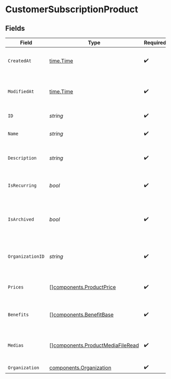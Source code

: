 # CustomerSubscriptionProduct


## Fields

| Field                                                                                | Type                                                                                 | Required                                                                             | Description                                                                          |
| ------------------------------------------------------------------------------------ | ------------------------------------------------------------------------------------ | ------------------------------------------------------------------------------------ | ------------------------------------------------------------------------------------ |
| `CreatedAt`                                                                          | [time.Time](https://pkg.go.dev/time#Time)                                            | :heavy_check_mark:                                                                   | Creation timestamp of the object.                                                    |
| `ModifiedAt`                                                                         | [time.Time](https://pkg.go.dev/time#Time)                                            | :heavy_check_mark:                                                                   | Last modification timestamp of the object.                                           |
| `ID`                                                                                 | *string*                                                                             | :heavy_check_mark:                                                                   | The ID of the product.                                                               |
| `Name`                                                                               | *string*                                                                             | :heavy_check_mark:                                                                   | The name of the product.                                                             |
| `Description`                                                                        | *string*                                                                             | :heavy_check_mark:                                                                   | The description of the product.                                                      |
| `IsRecurring`                                                                        | *bool*                                                                               | :heavy_check_mark:                                                                   | Whether the product is a subscription tier.                                          |
| `IsArchived`                                                                         | *bool*                                                                               | :heavy_check_mark:                                                                   | Whether the product is archived and no longer available.                             |
| `OrganizationID`                                                                     | *string*                                                                             | :heavy_check_mark:                                                                   | The ID of the organization owning the product.                                       |
| `Prices`                                                                             | [][components.ProductPrice](../../models/components/productprice.md)                 | :heavy_check_mark:                                                                   | List of prices for this product.                                                     |
| `Benefits`                                                                           | [][components.BenefitBase](../../models/components/benefitbase.md)                   | :heavy_check_mark:                                                                   | List of benefits granted by the product.                                             |
| `Medias`                                                                             | [][components.ProductMediaFileRead](../../models/components/productmediafileread.md) | :heavy_check_mark:                                                                   | List of medias associated to the product.                                            |
| `Organization`                                                                       | [components.Organization](../../models/components/organization.md)                   | :heavy_check_mark:                                                                   | N/A                                                                                  |